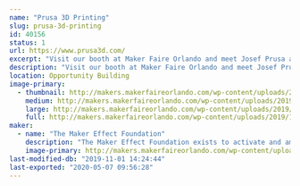 ```yaml
---
name: "Prusa 3D Printing"
slug: prusa-3d-printing
id: 40156
status: 1
url: https://www.prusa3d.com/
excerpt: "Visit our booth at Maker Faire Orlando and meet Josef Prusa and our team. We're presenting our recently announced Original Prusa MINI 3D printer along with the resin-based Original Prusa SL1 and Prusament, our in-house made filament with 20 μm tolerance."
description: "Visit our booth at Maker Faire Orlando and meet Josef Prusa and our team. We're presenting our recently announced Original Prusa MINI 3D printer along with the resin-based Original Prusa SL1 and Prusament, our in-house made filament with 20 μm tolerance."
location: Opportunity Building
image-primary:
  - thumbnail: http://makers.makerfaireorlando.com/wp-content/uploads/2019/10/prusa1-150x150.png
    medium: http://makers.makerfaireorlando.com/wp-content/uploads/2019/10/prusa1-300x130.png
    large: http://makers.makerfaireorlando.com/wp-content/uploads/2019/10/prusa1.png
    full: http://makers.makerfaireorlando.com/wp-content/uploads/2019/10/prusa1.png
maker:
  - name: "The Maker Effect Foundation"
    description: "The Maker Effect Foundation exists to activate and amplify the efforts of makers as they learn, build and work together in their communities. Our efforts include research, publication, community organization, event production, and startup advisement. The foundation’s community organization and startup efforts are focused on Central Florida, however our research and publication efforts are not limited in scope. The Maker Effect Foundation is a 501(c)(3) public charity. "
    image-primary: http://makers.makerfaireorlando.com/wp-content/uploads/2015/09/candy_making_buttons_at_makerfx-1024x1024.jpg
last-modified-db: "2019-11-01 14:24:44"
last-exported: "2020-05-07 09:56:28"
---
```

